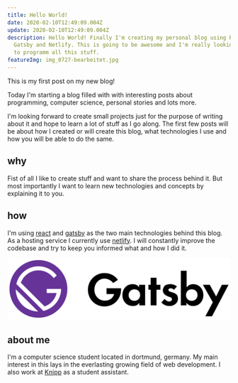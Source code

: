 ```yaml
---
title: Hello World!
date: 2020-02-10T12:49:09.004Z
update: 2020-02-10T12:49:09.004Z
description: Hello World! Finally I'm creating my personal blog using React,
  Gatsby and Netlify. This is going to be awesome and I'm really looking forward
  to programm all this stuff.
featureImg: img_0727-bearbeitet.jpg
---
```

This is my first post on my new blog!

Today I'm starting a blog filled with with interesting posts about programming, computer science, personal stories and lots more.

I'm looking forward to create small projects just for the purpose of writing about it and hope to learn a lot of stuff as I go along. The first few posts will be about how I created or will create this blog, what technologies I use and how you will be able to do the same.

## why

Fist of all I like to create stuff and want to share the process behind it. But most importantly I want to learn new technologies and concepts by explaining it to you.

## how

I'm using [react](https://reactjs.org/) and [gatsby](https://www.gatsbyjs.org/) as the two main technologies behind this blog. As a hosting service I currently use [netlify](https://www.netlify.com/).
I will constantly improve the codebase and try to keep you informed what and how I did it.

![Gatsby Logo](gatsby_logo.png)

## about me

I'm a computer science student located in dortmund, germany. My main interest in this lays in the everlasting growing field of web development. I also work at [Knipp](https://www.knipp.de/) as a student assistant.